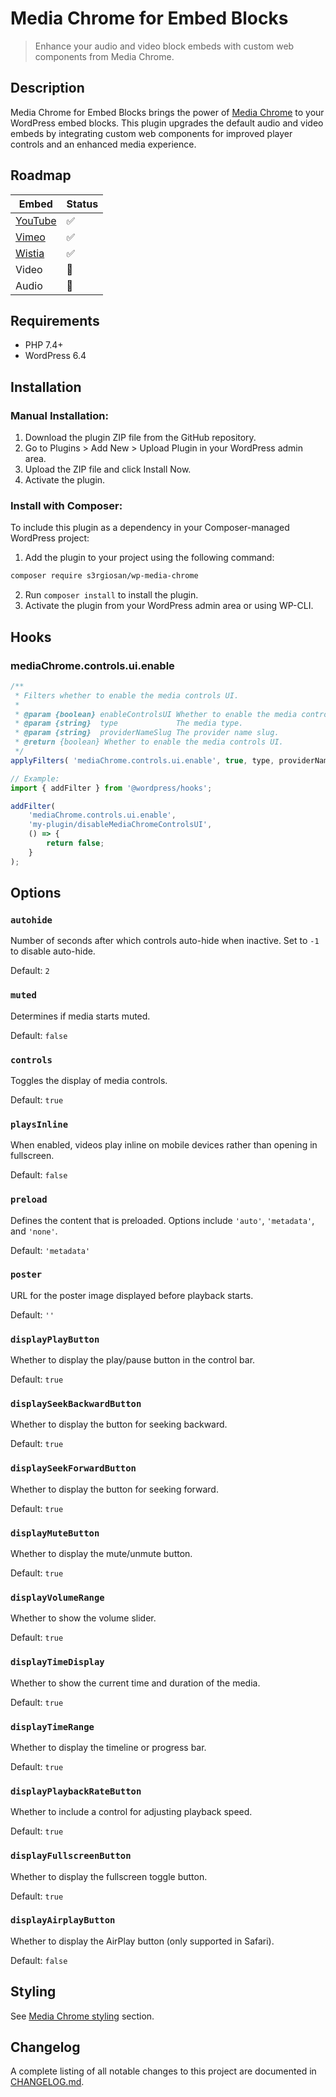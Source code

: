 # Media Chrome for Embed Blocks

> Enhance your audio and video block embeds with custom web components from Media Chrome.

## Description

Media Chrome for Embed Blocks brings the power of [Media Chrome](https://www.media-chrome.org/) to your WordPress embed blocks.
This plugin upgrades the default audio and video embeds by integrating custom web components for improved player controls and an enhanced media experience.

## Roadmap

| Embed | Status |
|---------------|--------|
| [YouTube](https://wordpress.org/documentation/article/youtube-embed/) | ✅ |
| [Vimeo](https://wordpress.org/documentation/article/vimeo-embed/) | ✅ |
| [Wistia](https://github.com/s3rgiosan/wistia-embed-block) | ✅ |
| Video | 🚧 |
| Audio | 🚧 |

## Requirements

* PHP 7.4+
* WordPress 6.4

## Installation

### Manual Installation:

1. Download the plugin ZIP file from the GitHub repository.
2. Go to Plugins > Add New > Upload Plugin in your WordPress admin area.
3. Upload the ZIP file and click Install Now.
4. Activate the plugin.

### Install with Composer:

To include this plugin as a dependency in your Composer-managed WordPress project:

1. Add the plugin to your project using the following command:

```bash
composer require s3rgiosan/wp-media-chrome
```

2. Run `composer install` to install the plugin.
3. Activate the plugin from your WordPress admin area or using WP-CLI.

## Hooks

### mediaChrome.controls.ui.enable
```js
/**
 * Filters whether to enable the media controls UI.
 *
 * @param {boolean} enableControlsUI Whether to enable the media controls UI. Default is `true`.
 * @param {string}  type             The media type.
 * @param {string}  providerNameSlug The provider name slug.
 * @return {boolean} Whether to enable the media controls UI.
 */
applyFilters( 'mediaChrome.controls.ui.enable', true, type, providerNameSlug );

// Example:
import { addFilter } from '@wordpress/hooks';

addFilter(
	'mediaChrome.controls.ui.enable',
	'my-plugin/disableMediaChromeControlsUI',
	() => {
		return false;
	}
);
```

## Options

### `autohide`

Number of seconds after which controls auto-hide when inactive. Set to `-1` to disable auto-hide.

Default: `2`

### `muted`

Determines if media starts muted.

Default: `false`

### `controls`

Toggles the display of media controls.

Default: `true`

### `playsInline`

When enabled, videos play inline on mobile devices rather than opening in fullscreen.

Default: `false`

### `preload`

Defines the content that is preloaded. Options include `'auto'`, `'metadata'`, and `'none'`.

Default: `'metadata'`

### `poster`

URL for the poster image displayed before playback starts.

Default: `''`

### `displayPlayButton`

Whether to display the play/pause button in the control bar.

Default: `true`

### `displaySeekBackwardButton`

Whether to display the button for seeking backward.

Default: `true`

### `displaySeekForwardButton`

Whether to display the button for seeking forward.

Default: `true`

### `displayMuteButton`

Whether to display the mute/unmute button.

Default: `true`

### `displayVolumeRange`

Whether to show the volume slider.

Default: `true`

### `displayTimeDisplay`

Whether to show the current time and duration of the media.

Default: `true`

### `displayTimeRange`

Whether to display the timeline or progress bar.

Default: `true`

### `displayPlaybackRateButton`

Whether to include a control for adjusting playback speed.

Default: `true`

### `displayFullscreenButton`

Whether to display the fullscreen toggle button.

Default: `true`

### `displayAirplayButton`

Whether to display the AirPlay button (only supported in Safari).

Default: `false`

## Styling

See [Media Chrome styling](https://www.media-chrome.org/docs/en/styling) section.

## Changelog

A complete listing of all notable changes to this project are documented in [CHANGELOG.md](https://github.com/s3rgiosan/wp-media-chrome/blob/main/CHANGELOG.md).
